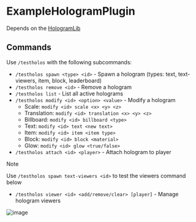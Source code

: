 # ExampleHologramPlugin
Depends on the [HologramLib](https://github.com/max1mde/HologramLib)


## Commands
Use `/testholos` with the following subcommands:

- `/testholos spawn <type> <id>` - Spawn a hologram (types: text, text-viewers, item, block, leaderboard)
- `/testholos remove <id>` - Remove a hologram
- `/testholos list` - List all active holograms
- `/testholos modify <id> <option> <value>` - Modify a hologram
  - Scale: `modify <id> scale <x> <y> <z>`
  - Translation: `modify <id> translation <x> <y> <z>`
  - Billboard: `modify <id> billboard <type>`
  - Text: `modify <id> text <new text>`
  - Item: `modify <id> item <item type>`
  - Block: `modify <id> block <material>`
  - Glow: `modify <id> glow <true/false>`
- `/testholos attach <id> <player>` - Attach hologram to player

> [!NOTE]
> Use `/testholos spawn text-viewers <id>` to test the viewers command below

- `/testholos viewer <id> <add/remove/clear> [player]` - Manage hologram viewers

![image](https://github.com/max1mde/ExampleHologramPlugin/assets/114857048/c1944d95-3787-45b4-98af-c27ded0e3444)
